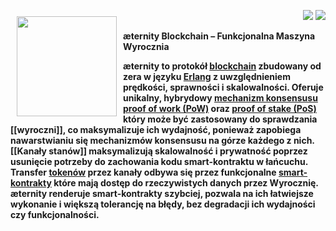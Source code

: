 <a href="http://www.aeternity.com/"><img width="160px" src="http://www.aeternity.com/user/themes/aeon/img/aeternity_logo.png" align="left" hspace="10" vspace="10"></a>

<p align = right><a target="_blank" href="https://twitter.com/intent/tweet?original_referer=https%3A%2F%2Fabout.twitter.com%2Fresources%2Fbuttons&text=Aeternity:%20scalable%20smart%20contracts%20interfacing%20with%20real%20world%20data&tw_p=tweetbutton&url=http%3A%2F%2Fwww.aeternity.com%2F&via=aetrnty"><img src="http://s30.postimg.org/j2q6ql27h/Tweet.png"></a>
<a target="_blank" href="https://twitter.com/aetrnty"> <img src="https://s24.postimg.org/4xcf9j8xh/Follow-_Twitter.jpg?2"></a>
</p>
<b>æternity Blockchain – Funkcjonalna Maszyna Wyrocznia<p>

æternity to protokół [blockchain](https://en.wikipedia.org/wiki/Blockchain) zbudowany od  zera w języku [Erlang](https://en.wikipedia.org/wiki/Erlang_(programming_language)) z uwzględnieniem prędkości, sprawności i skalowalności. Oferuje unikalny, hybrydowy [mechanizm konsensusu](https://www.ibm.com/developerworks/cloud/library/cl-blockchain-basics-intro-bluemix-trs/) [proof of work (PoW)](https://en.wikipedia.org/wiki/Proof-of-work_system) oraz [proof of stake (PoS)](https://en.wikipedia.org/wiki/Proof-of-stake) który może być zastosowany do sprawdzania [[wyroczni]], co maksymalizuje ich wydajność, ponieważ zapobiega nawarstwianiu się mechanizmów konsensusu na górze każdego z nich. [[Kanały stanów]] maksymalizują skalowalność i prywatność poprzez usunięcie potrzeby do zachowania kodu smart-kontraktu w łańcuchu. Transfer [tokenów](http://cruiserselite.co.in/downloads/btech/materials/second%20sem/4/e-com/UNIT-3.pdf) przez kanały odbywa się przez funkcjonalne [smart-kontrakty](https://en.wikipedia.org/wiki/Smart_contract) które mają dostęp do rzeczywistych danych przez Wyrocznię. æternity renderuje smart-kontrakty szybciej, pozwala na ich łatwiejsze wykonanie i większą tolerancję na błędy, bez degradacji ich wydajności czy funkcjonalności.<p>
